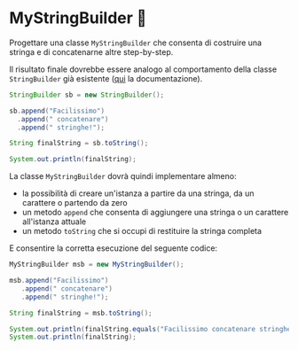# MyStringBuilder 🛴

Progettare una classe `MyStringBuilder` che consenta di costruire una stringa e di concatenarne altre step-by-step.

Il risultato finale dovrebbe essere analogo al comportamento della classe `StringBuilder` già esistente
([qui](https://docs.oracle.com/javase/7/docs/api/java/lang/StringBuilder.html) la documentazione).

```Java
StringBuilder sb = new StringBuilder();

sb.append("Facilissimo")
  .append(" concatenare")
  .append(" stringhe!");

String finalString = sb.toString();

System.out.println(finalString);
```

La classe `MyStringBuilder` dovrà quindi implementare almeno:
- la possibilità di creare un'istanza a partire da una stringa, da un carattere o partendo da zero
- un metodo `append` che consenta di aggiungere una stringa o un carattere all'istanza attuale 
- un metodo `toString` che si occupi di restituire la stringa completa

E consentire la corretta esecuzione del seguente codice:

```Java
MyStringBuilder msb = new MyStringBuilder(); 

msb.append("Facilissimo")
   .append(" concatenare")
   .append(" stringhe!");

String finalString = msb.toString();

System.out.println(finalString.equals("Facilissimo concatenare stringhe!"));
System.out.println(finalString);
```
